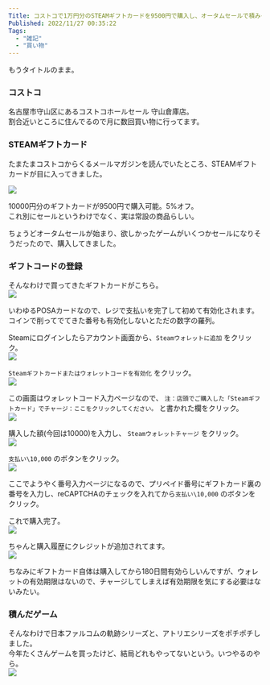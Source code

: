 ```yaml
---
Title: コストコで1万円分のSTEAMギフトカードを9500円で購入し、オータムセールで積みゲーを買いまくる話
Published: 2022/11/27 00:35:22
Tags:
  - "雑記"
  - "買い物"
---
```


もうタイトルのまま。  

<!-- more -->

### コストコ

名古屋市守山区にあるコストコホールセール 守山倉庫店。  
割合近いところに住んでるので月に数回買い物に行ってます。  

### STEAMギフトカード

たまたまコストコからくるメールマガジンを読んでいたところ、STEAMギフトカードが目に入ってきました。  


![](costoco-mail.png)

10000円分のギフトカードが9500円で購入可能。5%オフ。  
これ別にセールというわけでなく、実は常設の商品らしい。  

ちょうどオータムセールが始まり、欲しかったゲームがいくつかセールになりそうだったので、購入してきました。  

### ギフトコードの登録  

そんなわけで買ってきたギフトカードがこちら。  
![](postcard.png)

いわゆるPOSAカードなので、レジで支払いを完了して初めて有効化されます。  
コインで削ってでてきた番号も有効化しないとただの数字の羅列。  

Steamにログインしたらアカウント画面から、`Steamウォレットに追加` をクリック。  
![](account.png)

`Steamギフトカードまたはウォレットコードを有効化` をクリック。  
![](add_credit_1.png)

この画面はウォレットコード入力ページなので、 `注：店頭でご購入した「Steamギフトカード」でチャージ：ここをクリックしてください。` と書かれた欄をクリック。  
![](add_credit_2.png)

購入した額(今回は10000)を入力し、 `Steamウォレットチャージ` をクリック。  
![](add_credit_3.png)

`支払い\10,000` のボタンをクリック。  
![](add_credit_4.png)

ここでようやく番号入力ページになるので、プリペイド番号にギフトカード裏の番号を入力し、reCAPTCHAのチェックを入れてから`支払い\10,000` のボタンをクリック。  

これで購入完了。  
![](add_credit_6.png)

ちゃんと購入履歴にクレジットが追加されてます。  
![](add_credit_7.png)

ちなみにギフトカード自体は購入してから180日間有効らしいんですが、ウォレットの有効期限はないので、チャージしてしまえば有効期限を気にする必要はないみたい。  

### 積んだゲーム

そんなわけで日本ファルコムの軌跡シリーズと、アトリエシリーズをポチポチしました。  
今年たくさんゲームを買ったけど、結局どれもやってないという。いつやるのやら。  
![](tumigame.png)
